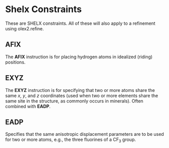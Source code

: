 # Shelx Constraints
These are SHELX constraints. All of these will also apply to a refinement using olex2.refine.

## AFIX
The **AFIX** instruction is for placing hydrogen atoms in idealized (riding) positions.

## EXYZ
The **EXYZ** instruction is for specifying that two or more atoms share the same *x*, *y*, and *z* coordinates (used when two or more elements share the same site in the structure, as commonly occurs in minerals). Often combined with **EADP**.

## EADP
Specifies that the same anisotropic displacement parameters are to be used for two or more atoms, e.g., the three fluorines of a CF<sub>3</sub> group.